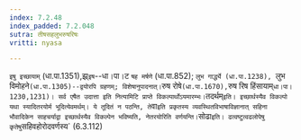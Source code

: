 ```yaml
---
index: 7.2.48
index_padded: 7.2.048
sutra: तीषसहलुभरुषरिषः
vritti: nyasa

---
```

`इषु इच्छायाम्` (धा.पा.1351),झ्र्`इष`--धा।पा।ट `षह मर्षणे` (धा.पा.852); `लुभ गार्द्ध्ये (धा.पा.1238), `लुभ विमोहने` (धा.पा.1305)--द्वयोरपि ग्रहणम्; विशेषानुपादनात्। `रुष रोषे` (धा.पा.1670), `रुष रिष हिंसायाम्` धा।पा।1230,1231)। सर्व एषैत उदात्ता इति नित्यामिटि प्राप्ते विकल्पार्थोऽयमारम्भः।
`तदर्थम्` इति। इच्छार्थस्यैव विकल्पो यथा स्यादितरयोर्म भूदित्येवमर्थम्। ये तूदितं न पठन्ति, ते `वा` इति प्रकृतस्य व्यवस्थितविभाषाविज्ञानात् सहिना भौवादिकेन साहचर्याद्वा इच्छार्थस्यैव विकल्पेन भविष्यति, नेतरयोरिति वर्णयन्ति। `सोढा` इति। ढत्वष्टुत्वढलोपेषु कृतेषु `सहिवहोरोदवर्णस्य` (6.3.112)